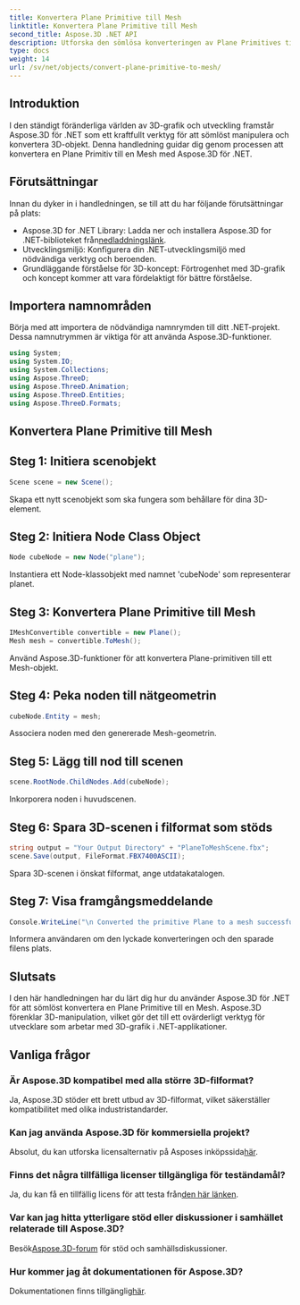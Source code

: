 ```yaml
---
title: Konvertera Plane Primitive till Mesh
linktitle: Konvertera Plane Primitive till Mesh
second_title: Aspose.3D .NET API
description: Utforska den sömlösa konverteringen av Plane Primitives till Mesh med Aspose.3D för .NET. Lyft din 3D-grafikutveckling utan ansträngning!
type: docs
weight: 14
url: /sv/net/objects/convert-plane-primitive-to-mesh/
---
```

## Introduktion
I den ständigt föränderliga världen av 3D-grafik och utveckling framstår Aspose.3D för .NET som ett kraftfullt verktyg för att sömlöst manipulera och konvertera 3D-objekt. Denna handledning guidar dig genom processen att konvertera en Plane Primitiv till en Mesh med Aspose.3D för .NET.
## Förutsättningar
Innan du dyker in i handledningen, se till att du har följande förutsättningar på plats:
-  Aspose.3D for .NET Library: Ladda ner och installera Aspose.3D for .NET-biblioteket från[nedladdningslänk](https://releases.aspose.com/3d/net/).
- Utvecklingsmiljö: Konfigurera din .NET-utvecklingsmiljö med nödvändiga verktyg och beroenden.
- Grundläggande förståelse för 3D-koncept: Förtrogenhet med 3D-grafik och koncept kommer att vara fördelaktigt för bättre förståelse.
## Importera namnområden
Börja med att importera de nödvändiga namnrymden till ditt .NET-projekt. Dessa namnutrymmen är viktiga för att använda Aspose.3D-funktioner.
```csharp
using System;
using System.IO;
using System.Collections;
using Aspose.ThreeD;
using Aspose.ThreeD.Animation;
using Aspose.ThreeD.Entities;
using Aspose.ThreeD.Formats;
```
## Konvertera Plane Primitive till Mesh

## Steg 1: Initiera scenobjekt
```csharp
Scene scene = new Scene();
```
Skapa ett nytt scenobjekt som ska fungera som behållare för dina 3D-element.
## Steg 2: Initiera Node Class Object
```csharp
Node cubeNode = new Node("plane");
```
Instantiera ett Node-klassobjekt med namnet 'cubeNode' som representerar planet.
## Steg 3: Konvertera Plane Primitive till Mesh
```csharp
IMeshConvertible convertible = new Plane();
Mesh mesh = convertible.ToMesh();
```
Använd Aspose.3D-funktioner för att konvertera Plane-primitiven till ett Mesh-objekt.
## Steg 4: Peka noden till nätgeometrin
```csharp
cubeNode.Entity = mesh;
```
Associera noden med den genererade Mesh-geometrin.
## Steg 5: Lägg till nod till scenen
```csharp
scene.RootNode.ChildNodes.Add(cubeNode);
```
Inkorporera noden i huvudscenen.
## Steg 6: Spara 3D-scenen i filformat som stöds
```csharp
string output = "Your Output Directory" + "PlaneToMeshScene.fbx";
scene.Save(output, FileFormat.FBX7400ASCII);
```
Spara 3D-scenen i önskat filformat, ange utdatakatalogen.
## Steg 7: Visa framgångsmeddelande
```csharp
Console.WriteLine("\n Converted the primitive Plane to a mesh successfully.\nFile saved at " + output);
```
Informera användaren om den lyckade konverteringen och den sparade filens plats.
## Slutsats
I den här handledningen har du lärt dig hur du använder Aspose.3D för .NET för att sömlöst konvertera en Plane Primitive till en Mesh. Aspose.3D förenklar 3D-manipulation, vilket gör det till ett ovärderligt verktyg för utvecklare som arbetar med 3D-grafik i .NET-applikationer.
## Vanliga frågor
### Är Aspose.3D kompatibel med alla större 3D-filformat?
Ja, Aspose.3D stöder ett brett utbud av 3D-filformat, vilket säkerställer kompatibilitet med olika industristandarder.
### Kan jag använda Aspose.3D för kommersiella projekt?
 Absolut, du kan utforska licensalternativ på Asposes inköpssida[här](https://purchase.aspose.com/buy).
### Finns det några tillfälliga licenser tillgängliga för teständamål?
 Ja, du kan få en tillfällig licens för att testa från[den här länken](https://purchase.aspose.com/temporary-license/).
### Var kan jag hitta ytterligare stöd eller diskussioner i samhället relaterade till Aspose.3D?
 Besök[Aspose.3D-forum](https://forum.aspose.com/c/3d/18) för stöd och samhällsdiskussioner.
### Hur kommer jag åt dokumentationen för Aspose.3D?
 Dokumentationen finns tillgänglig[här](https://reference.aspose.com/3d/net/).